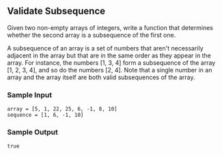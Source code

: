 
## Validate Subsequence

Given two non-empty arrays of integers, write a function that determines
whether the second array is a subsequence of the first one.

A subsequence of an array is a set of numbers that aren't necessarily adjacent
in the array but that are in the same order as they appear in the array. For
instance, the numbers [1, 3, 4] form a subsequence of the array
[1, 2, 3, 4], and so do the numbers [2, 4]. Note
that a single number in an array and the array itself are both valid
subsequences of the array.

### Sample Input
```
array = [5, 1, 22, 25, 6, -1, 8, 10]
sequence = [1, 6, -1, 10]
```

### Sample Output
```
true
```
